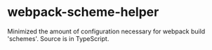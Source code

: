 # webpack-scheme-helper
Minimized the amount of configuration necessary for webpack build 'schemes'.  Source is in TypeScript.
